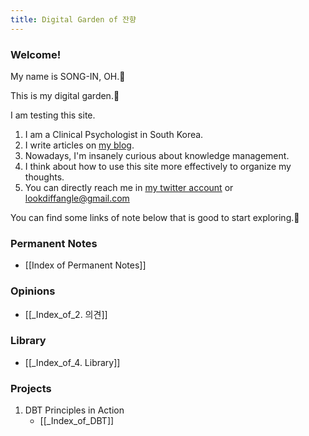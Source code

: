 ```yaml
---
title: Digital Garden of 잔향
---
```


### Welcome!

My name is SONG-IN, OH.🙂

This is my digital garden.🌼

I am testing this site.

1. I am a Clinical Psychologist in South Korea.
2. I write articles on [my blog](https://slowdive14.tistory.com/).
3. Nowadays, I'm insanely curious about knowledge management.
4. I think about how to use this site more effectively to organize my thoughts.
5. You can directly reach me in [my twitter account](https://twitter.com/slowdive15) or lookdiffangle@gmail.com

You can find some links of note below that is good to start exploring.🚀

### Permanent Notes
- [[Index of Permanent Notes]]

### Opinions
- [[_Index_of_2. 의견]]

### Library
- [[_Index_of_4. Library]]

### Projects
1. DBT Principles in Action
	- [[_Index_of_DBT]]


